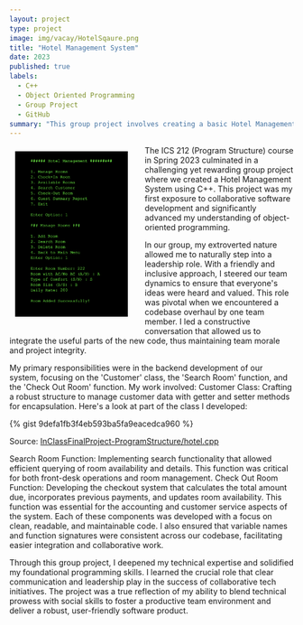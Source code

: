```yaml
---
layout: project
type: project
image: img/vacay/HotelSqaure.png
title: "Hotel Management System"
date: 2023
published: true
labels:
  - C++
  - Object Oriented Programming
  - Group Project
  - GitHub
summary: "This group project involves creating a basic Hotel Management System where users can perform various operations related to room management, customer check-in and check-out, and generate guest summary reports."
---
```


<div style="float: left; margin: 10px;">
  <img class="img-fluid" src="../img/Hotel.png" alt="Hotel Management System" width="200" style="margin-right: 20px; margin-bottom: 10px;">
</div>

<p>The ICS 212 (Program Structure) course in Spring 2023 culminated in a challenging yet rewarding group project where we created a Hotel Management System using C++. This project was my first exposure to collaborative software development and significantly advanced my understanding of object-oriented programming.

In our group, my extroverted nature allowed me to naturally step into a leadership role. With a friendly and inclusive approach, I steered our team dynamics to ensure that everyone's ideas were heard and valued. This role was pivotal when we encountered a codebase overhaul by one team member. I led a constructive conversation that allowed us to integrate the useful parts of the new code, thus maintaining team morale and project integrity.

My primary responsibilities were in the backend development of our system, focusing on the 'Customer' class, the 'Search Room' function, and the 'Check Out Room' function. My work involved:
Customer Class: Crafting a robust structure to manage customer data with getter and setter methods for encapsulation. Here's a look at part of the class I developed:

{% gist 9defa1fb3f4eb593ba5fa9eacedca960 %}
 
Source: <a href="https://github.com/darriusdacquel/InClassFinalProject-ProgramStructure/blob/main/hotel.cpp">InClassFinalProject-ProgramStructure/hotel.cpp</a>

Search Room Function: Implementing search functionality that allowed efficient querying of room availability and details. This function was critical for both front-desk operations and room management.
Check Out Room Function: Developing the checkout system that calculates the total amount due, incorporates previous payments, and updates room availability. This function was essential for the accounting and customer service aspects of the system.
Each of these components was developed with a focus on clean, readable, and maintainable code. I also ensured that variable names and function signatures were consistent across our codebase, facilitating easier integration and collaborative work.

Through this group project, I deepened my technical expertise and solidified my foundational programming skills. I learned the crucial role that clear communication and leadership play in the success of collaborative tech initiatives. The project was a true reflection of my ability to blend technical prowess with social skills to foster a productive team environment and deliver a robust, user-friendly software product.
</p>
